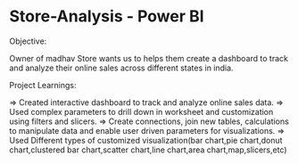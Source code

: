 # Store-Analysis - Power BI
Objective: 

Owner of madhav Store wants us to helps them create a dashboard to track and analyze their online sales across different states in india.


Project Learnings:

=> Created interactive dashboard to track and analyze online sales data.
=> Used complex parameters to drill down in worksheet and customization using filters and slicers.
=> Create connections, join new tables, calculations to manipulate data and enable user driven parameters for visualizations.
=> Used Different types of customized visualization(bar chart,pie chart,donut chart,clustered bar chart,scatter chart,line chart,area 
   chart,map,slicers,etc)




